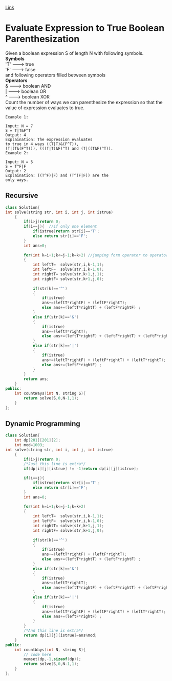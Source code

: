 [Link](https://practice.geeksforgeeks.org/problems/boolean-parenthesization5610/1)
# Evaluate Expression to True Boolean Parenthesization 
Given a boolean expression S of length N with following symbols.<br>
**Symbols**<br>
    'T' ---> true<br>
    'F' ---> false<br>
and following operators filled between symbols<br>
**Operators**<br>
    &   ---> boolean AND<br>
    |   ---> boolean OR<br>
    ^   ---> boolean XOR<br>
Count the number of ways we can parenthesize the expression so that the value of expression evaluates to true.<br>
```
Example 1:

Input: N = 7
S = T|T&F^T
Output: 4
Explaination: The expression evaluates 
to true in 4 ways ((T|T)&(F^T)), 
(T|(T&(F^T))), (((T|T)&F)^T) and (T|((T&F)^T)).
Example 2:

Input: N = 5
S = T^F|F
Output: 2
Explaination: ((T^F)|F) and (T^(F|F)) are the 
only ways.
```
## Recursive
```cpp
class Solution{
int solve(string str, int i, int j, int istrue)
    {
        if(i>j)return 0;
        if(i==j){  //if only one element 
            if(istrue)return str[i]=='T';   
            else return str[i]=='F';
        }     
        int ans=0;
        
        for(int k=i+1;k<=j-1;k=k+2) //jumping form operator to operator
        {
            int leftT=  solve(str,i,k-1,1);
            int leftF=  solve(str,i,k-1,0);
            int rightT= solve(str,k+1,j,1);
            int rightF= solve(str,k+1,j,0);
         
            if(str[k]=='^')
            {
                if(istrue)
                ans+=(leftT*rightF) + (leftF*rightT);
                else ans+=(leftT*rightT) + (leftF*rightF) ;
            }
            else if(str[k]=='&')
            {
                if(istrue)
                ans+=(leftT*rightT);
                else ans+=(leftT*rightF) + (leftF*rightT) + (leftF*rightF);
            }
            else if(str[k]=='|')
            {
                if(istrue)
                ans+=(leftT*rightF) + (leftF*rightT) + (leftT*rightT);
                else ans+=(leftF*rightF) ;
            }
        }
        return ans;
    }
public:
    int countWays(int N, string S){
        return solve(S,0,N-1,1);
    }
};
```

## Dynamic Programming
```cpp
class Solution{
    int dp[201][201][2];
    int mod=1003;
int solve(string str, int i, int j, int istrue)
    {
        if(i>j)return 0;
        /*Just this line is extra*/
        if(dp[i][j][istrue] != -1)return dp[i][j][istrue];

        if(i==j){
            if(istrue)return str[i]=='T';   
            else return str[i]=='F';
        }     
        int ans=0;
        
        for(int k=i+1;k<=j-1;k=k+2)
        {
            int leftT=  solve(str,i,k-1,1);
            int leftF=  solve(str,i,k-1,0);
            int rightT= solve(str,k+1,j,1);
            int rightF= solve(str,k+1,j,0);
         
            if(str[k]=='^')
            {
                if(istrue)
                ans+=(leftT*rightF) + (leftF*rightT);
                else ans+=(leftT*rightT) + (leftF*rightF) ;
            }
            else if(str[k]=='&')
            {
                if(istrue)
                ans+=(leftT*rightT);
                else ans+=(leftT*rightF) + (leftF*rightT) + (leftF*rightF);
            }
            else if(str[k]=='|')
            {
                if(istrue)
                ans+=(leftT*rightF) + (leftF*rightT) + (leftT*rightT);
                else ans+=(leftF*rightF) ;
            }
        }
        /*And this line is extra*/
        return dp[i][j][istrue]=ans%mod;
    }
public:
    int countWays(int N, string S){
        // code here
        memset(dp,-1,sizeof(dp));
        return solve(S,0,N-1,1);
    }
};
```